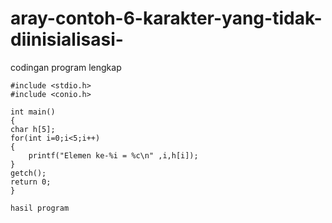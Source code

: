 # aray-contoh-6-karakter-yang-tidak-diinisialisasi-

codingan program lengkap

    #include <stdio.h>
    #include <conio.h>

    int main()
    {
    char h[5];
    for(int i=0;i<5;i++)
    {
        printf("Elemen ke-%i = %c\n" ,i,h[i]);
    }
    getch();
    return 0;
    }
    
    hasil program 
    
    
